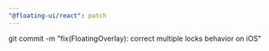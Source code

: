 ```yaml
---
"@floating-ui/react": patch
---
```


git commit -m "fix(FloatingOverlay): correct multiple locks behavior on iOS"
